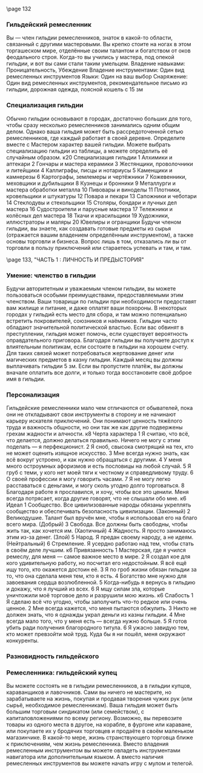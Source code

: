 
\page 132
### Гильдейский ремесленник
Вы — член гильдии ремесленников, знаток в какой-то области, связанный с другими мастеровыми. Вы крепко стоите на ногах в этом торгашеском мире, отделённые своим талантом и богатством от оков феодального строя. Когда-то вы учились у мастера, под опекой гильдии, и вот вы сами стали таким умельцем.
Владение навыками: Проницательность, Убеждение
Владение инструментами: Один вид ремесленных инструментов
Языки: Один на ваш выбор
Снаряжение: Один вид ремесленных инструментов, рекомендательное письмо из гильдии, дорожная одежда, поясной кошель с 15 зм

### Специализация гильдии
Обычно гильдии основывают в городах, достаточно больших для того, чтобы сразу несколько ремесленников занимались одним общим делом. Однако ваша гильдия может быть рассредоточенной сетью ремесленников, где каждый работает в своей деревне. Определите вместе с Мастером характер вашей гильдии. Можете выбрать специализацию гильдии из таблицы, а можете определить её случайным образом.
к20 Специализация гильдии
1 Алхимики и аптекари
2 Гончары и мастера керамики
3 Жестянщики, проволочники и литейщики
4 Каллиграфы, писцы и нотариусы
5 Каменщики и камнерезы
6 Картографы, землемеры и чертёжники
7 Кожевенники, меховщики и дубильщики
8 Кузнецы и бронники
9 Металлурги и мастера обработки металла
10 Пивовары и виноделы
11 Плотники, кровельщики и штукатуры
12 Повара и пекари
13 Сапожники и чеботари
14 Стеклодувы и стекольщики
15 Столяры, бондари и лучных дел мастера
16 Судостроители и парусные мастера
17 Тележники и колёсных дел мастера
18 Ткачи и красильщики
19 Художники, иллюстраторы и маляры
20 Ювелиры и огранщики
Будучи членом гильдии, вы знаете, как создавать готовые предметы из сырья (отражается вашим владением определённым инструментом), а также основы торговли и бизнеса. Вопрос лишь в том, отказались ли вы от торговли в пользу приключений или стараетесь успевать и там, и там.

\page 133, "ЧАСТЬ 1 : ЛИЧНОСТЬ И ПРЕДЫСТОРИЯ"
### Умение: членство в гильдии
Будучи авторитетным и уважаемым членом гильдии, вы можете пользоваться особыми преимуществами, предоставляемыми этим членством. Ваши товарищи по гильдии при необходимости предоставят вам жилище и питание, и даже оплатят ваши похороны. В некоторых городах у гильдий есть место для сбора, и там можно потенциально встретить покровителей, союзников и наёмников.
Гильдии часто обладают значительной политической властью. Если вас обвинят в преступлении, гильдия может помочь, если существует вероятность оправдательного приговора. Благодаря гильдии вы получаете доступ к влиятельным политикам, если состоите в гильдии на хорошем счету. Для таких связей может потребоваться жертвование денег или магических предметов в казну гильдии.
Каждый месяц вы должны выплачивать гильдии 5 зм. Если вы пропустите платёж, вы должны вначале оплатить все долги, и только тогда восстановите своё доброе имя в гильдии.

### Персонализация
Гильдейские ремесленники мало чем отличаются от обывателей, пока они не откладывают свои инструменты в сторону и не начинают карьеру искателя приключений. Они понимают ценность тяжёлого труда и важность общности, но они так же как другие подвержены грехам жадности и алчности.
к8 Черта характера
1 Я считаю, что всё, что делается, должно делаться правильно. Ничего не могу с этим поделать — я перфекционист.
2 Я сноб, свысока смотрящий на тех, кто не может оценить изящное искусство.
3 Мне всегда нужно знать, как всё вокруг устроено, и как нужно обращаться с другими.
4 У меня много остроумных афоризмов и есть пословицы на любой случай.
5 Я груб с теми, у кого нет моей тяги к честному и справедливому труду.
6 О своей профессии я могу говорить часами.
7 Я не могу легко расставаться с деньгами, и могу сколь угодно долго торговаться.
8 Благодаря работе я прославился, и хочу, чтобы все это ценили. Меня всегда потрясает, когда другие говорят, что не слышали обо мне.
к6 Идеал
1 Сообщество. Все цивилизованные народы обязаны укреплять сообщество и обеспечивать безопасность цивилизации. (Законный)
2 Великодушие. Талант был вручён мне, чтобы я использовал его на благо всего мира. (Добрый)
3 Свобода. Все должны быть свободны, чтобы жить так, как хочется им. (Хаотичный)
4 Жадность. Я просто занимаюсь этим из-за денег. (Злой)
5 Народ. Я предан своему народу, а не идеям.
(Нейтральный)
6 Стремление. Я усердно работаю над тем, чтобы стать в своём деле лучшим.
к6 Привязанность
1 Мастерская, где я учился ремеслу, для меня — самое важное место в мире.
2 Я создал кое для кого удивительную работу, но посчитал его недостойным. Я всё ещё ищу того, кто окажется достоин её.
3 Я по гроб жизни обязан гильдии за то, что она сделала меня тем, кто я есть.
4 Богатство мне нужно для завоевания сердца возлюбленной.
5 Когда-нибудь я вернусь в гильдию и докажу, что я лучший из всех.
6 Я мщу силам зла, которые уничтожили моё торговое дело и разрушили мою жизнь.
к6 Слабость
1 Я сделаю всё что угодно, чтобы заполучить что-то редкое или очень ценное.
2 Мне всегда кажется, что меня пытаются обжулить.
3 Никто не должен знать, что я однажды украл деньги из казны гильдии.
4 Мне всегда мало того, что у меня есть — всегда нужно больше.
5 Я готов убить ради получения благородного титула.
6 Я ужасно завидую тем, кто может превзойти мой труд.
Куда бы я ни пошёл, меня окружают конкуренты.

### Разновидность гильдейского

### Ремесленника: гильдейский купец
Вы можете состоять не в гильдии ремесленников, а в гильдии купцов, караванщиков и лавочников.
Сами вы ничего не мастерите, но зарабатываете на жизнь, покупая и продавая творения чужих рук (или сырьё, необходимое ремесленникам). Ваша гильдия может быть большим торговым синдикатом (или семейством), с капиталовложениями по всему региону. Возможно, вы перевозите товары из одного места в другое, на корабле, в фургоне или караване, или покупаете их у бродячих торговцев и продаёте в своём маленьком магазинчике. В какой-то мере, жизнь странствующего торговца ближе к приключениям, чем жизнь ремесленника.
Вместо владения ремесленным инструментом вы можете овладеть инструментами навигатора или дополнительным языком. А вместо наличия ремесленных инструментов вы можете начать игру с мулом и телегой.
